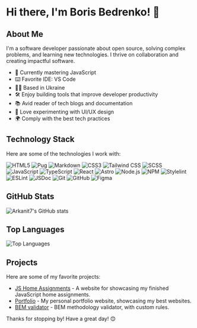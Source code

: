 # Hi there, I'm Boris Bedrenko! 👋

## About Me

I'm a software developer passionate about open source, solving complex problems, and learning new technologies. I thrive on collaboration and creating impactful software.

- 🌱 Currently mastering JavaScript
- ⌨️ Favorite IDE: VS Code
- 💙💛 Based in Ukraine
- 🛠️ Enjoy building tools that improve developer productivity
- 📚 Avid reader of tech blogs and documentation
- 🎨 Love experimenting with UI/UX design
- 🌍 Comply with the best tech practices

## Technology Stack

Here are some of the technologies I work with:

![HTML5](https://img.shields.io/badge/-HTML5-333333?style=flat&logo=html5)
![Pug](https://img.shields.io/badge/-Pug-333333?style=flat&logo=pug)
![Markdown](https://img.shields.io/badge/-Markdown-333333?style=flat&logo=markdown)
![CSS3](https://img.shields.io/badge/-CSS3-333333?style=flat&logo=css3&logoColor=1572B6)
![Tailwind CSS](https://img.shields.io/badge/-Tailwindcss-333333?style=flat&logo=tailwindcss)
![SCSS](https://img.shields.io/badge/-SCSS-333333?style=flat&logo=sass)
![JavaScript](https://img.shields.io/badge/JavaScript-333333?style=flat&logo=javascript)
![TypeScript](https://img.shields.io/badge/-TypeScript-333333?style=flat&logo=typescript)
![React](https://img.shields.io/badge/-React-333333?style=flat&logo=react)
![Astro](https://img.shields.io/badge/-Astro-333333?style=flat&logo=astro)
![Node.js](https://img.shields.io/badge/-Node.js-333333?style=flat&logo=node.js)
![NPM](https://img.shields.io/badge/-NPM-333333?style=flat&logo=npm&logoColor=CB3837)
![Stylelint](https://img.shields.io/badge/-Stylelint-333333?style=flat&logo=stylelint)
![ESLint](https://img.shields.io/badge/-ESLint-333333?style=flat&logo=eslint&logoColor=4B32C3)
![JSDoc](https://img.shields.io/badge/-JSDoc-333333?style=flat&logo=googledocs&logoColor=F7DF1E)
![Git](https://img.shields.io/badge/-Git-333333?style=flat&logo=git)
![GitHub](https://img.shields.io/badge/-GitHub-333333?style=flat&logo=github)
![Figma](https://img.shields.io/badge/-Figma-333333?style=flat&logo=figma)

## GitHub Stats

![Arkanit7's GitHub stats](https://github-readme-stats.vercel.app/api?username=Arkanit7&show_icons=true&theme=radical)

## Top Languages

![Top Languages](https://github-readme-stats.vercel.app/api/top-langs/?username=Arkanit7&layout=compact&theme=radical)

## Projects

Here are some of my favorite projects:

- [JS Home Assignments](https://arkanit7.github.io/js_homework_2025) - A website for showcasing my finished JavaScript home assignments.
- [Portfolio](https://arkanit7.github.io) - My personal portfolio website, showcasing my best websites.
- [BEM validator](https://arkanit7.github.io/bem-validator-extended/) - BEM methodology validator, with custom rules.

Thanks for stopping by! Have a great day! 😊
